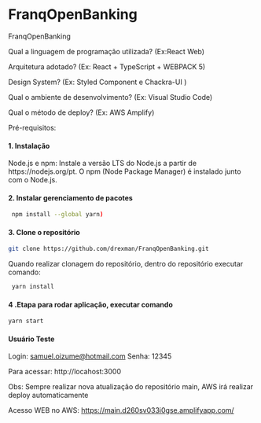 # FranqOpenBanking
FranqOpenBanking

Qual a linguagem de programação utilizada? (Ex:React Web)

Arquitetura adotado? (Ex: React + TypeScript +  WEBPACK 5)

Design System? (Ex: Styled Component e Chackra-UI )

Qual o ambiente de desenvolvimento? (Ex: Visual Studio Code)

Qual o método de deploy? (Ex: AWS Amplify)


Pré-requisitos:

<h4>
1. Instalação
</h4>
Node.js e npm: Instale a versão LTS do Node.js a partir de https://nodejs.org/pt. O npm (Node Package Manager) é instalado junto com o Node.js.

<h4>
2. Instalar gerenciamento de pacotes 
</h4>

```bash
 npm install --global yarn)
```

<h4> 
3. Clone o repositório
</h4>

```bash
git clone https://github.com/drexman/FranqOpenBanking.git
```

Quando realizar clonagem do repositório, dentro do repositório executar comando:

```bash
 yarn install 
```
<h4>
    4 .Etapa para rodar aplicação, executar comando 
</h4>

```bash
yarn start
```
<h4>
Usuário Teste
</h4>

Login: samuel.oizume@hotmail.com
Senha: 12345


Para acessar: http://locahost:3000

Obs: Sempre realizar nova atualização do repositório main, AWS irá realizar deploy automaticamente

Acesso WEB no AWS: https://main.d260sv033i0gse.amplifyapp.com/


